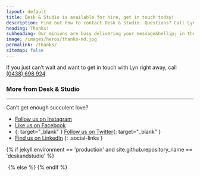 ```yaml
---
layout: default
title: Desk & Studio is available for hire, get in touch today!
description: Find out how to contact Desk & Studio. Questions? Call Lyn Taylor on (0438) 698 924.
heading: Thanks!
subheading: Our minions are busy delivering your message&hellip; in the meantime why not admire our greenery.
image: /images/heros/thanks-md.jpg
permalink: /thanks/
sitemap: false
---
```


If you just can’t wait and want to get in touch with Lyn right away, call [(0438) 698 924](tel:0438698924).

### More from Desk & Studio

---

Can’t get enough succulent love?

- [<i class="fa fa-instagram"></i>](https://www.instagram.com/deskandstudio/) [Follow us on Instagram](https://www.instagram.com/deskandstudio/)
- [<i class="fa fa-facebook"></i>](https://www.facebook.com/deskandstudio/) [Like us on Facebook](https://www.facebook.com/deskandstudio/)
- [<i class="fa fa-twitter"></i>](https://twitter.com/deskandstudio){: target="_blank" } [Follow us on Twitter](https://twitter.com/deskandstudio){: target="_blank" }
- [<i class="fa fa-linkedin"></i>](https://www.linkedin.com/company/18164424/) [Find us on LinkedIn](https://www.linkedin.com/company/18164424/)
{: .social-links }

{% if jekyll.environment == 'production' and site.github.repository_name == 'deskandstudio' %}
<!-- Google Code for Desk and Studio: Thanks Conversion Page -->
  <script type="text/javascript">
  /* <![CDATA[ */
  var google_conversion_id = 1005343270;
  var google_conversion_language = "en";
  var google_conversion_format = "3";
  var google_conversion_color = "ffffff";
  var google_conversion_label = "pMnVCO7v53QQpqSx3wM";
  var google_remarketing_only = false;
  /* ]]> */
  </script>
  <script type="text/javascript" src="//www.googleadservices.com/pagead/conversion.js">
  </script>
  <noscript>
  <div style="display:inline;">
  <img height="1" width="1" style="border-style:none;" alt="" src="//www.googleadservices.com/pagead/conversion/1005343270/?label=pMnVCO7v53QQpqSx3wM&amp;guid=ON&amp;script=0"/>
  </div>
  </noscript>
{% else %}
  <script type="text/javascript">
    console.log('Adwords conversion');
  </script>
{% endif %}